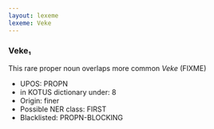 ```yaml
---
layout: lexeme
lexeme: Veke
---
```


###  Veke₁

This rare proper noun overlaps more common *Veke* (FIXME)
* UPOS:  PROPN
* in KOTUS dictionary under:  8
* Origin:  finer
* Possible NER class:  FIRST
* Blacklisted:  PROPN-BLOCKING

